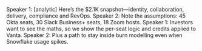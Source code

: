 Speaker 1: [analytic] Here’s the $2.1K snapshot—identity, collaboration, delivery, compliance and RevOps.
Speaker 2: Note the assumptions: 45 Okta seats, 30 Slack Business+ seats, 18 Zoom hosts.
Speaker 1: Investors want to see the maths, so we show the per-seat logic and credits applied to Vanta.
Speaker 2: Plus a path to stay inside burn modelling even when Snowflake usage spikes.
